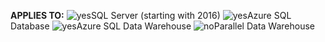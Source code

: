 <Token>**APPLIES TO:** ![yes](media/yes.png)SQL Server (starting with 2016) ![yes](media/yes.png)Azure SQL Database ![yes](media/yes.png)Azure SQL Data Warehouse ![no](media/no.png)Parallel Data Warehouse </Token>

